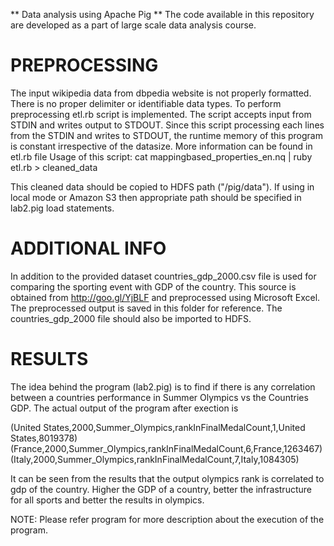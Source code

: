 ** Data analysis using Apache Pig **
The code available in this repository are developed as a part of large scale data analysis course. 

PREPROCESSING
=============
The input wikipedia data from dbpedia website is not properly formatted. There is no proper delimiter or identifiable data types.
To perform preprocessing etl.rb script is implemented. The script accepts input from STDIN and writes output to STDOUT.
Since this script processing each lines from the STDIN and writes to STDOUT, the runtime memory of this program is constant irrespective of the datasize. More information can be found in etl.rb file
Usage of this script:
cat mappingbased_properties_en.nq | ruby etl.rb > cleaned_data

This cleaned data should be copied to HDFS path ("/pig/data"). If using in local mode or Amazon S3 then appropriate path should be specified in lab2.pig load statements.

ADDITIONAL INFO
===============
In addition to the provided dataset countries_gdp_2000.csv file is used for comparing the sporting event with GDP of the country. This source is obtained from http://goo.gl/YjBLF and preprocessed using Microsoft Excel. The preprocessed output is saved in this folder for reference. The countries_gdp_2000 file should also be imported to HDFS.

RESULTS
=======
The idea behind the program (lab2.pig) is to find if there is any correlation between a countries performance in Summer Olympics vs the Countries GDP. The actual output of the program after exection is 


(United States,2000,Summer_Olympics,rankInFinalMedalCount,1,United States,8019378)
(France,2000,Summer_Olympics,rankInFinalMedalCount,6,France,1263467)
(Italy,2000,Summer_Olympics,rankInFinalMedalCount,7,Italy,1084305)

It can be seen from the results that the output olympics rank is correlated to gdp of the country.
Higher the GDP of a country, better the infrastructure for all sports and better the results in olympics.

NOTE: Please refer program for more description about the execution of the program.


